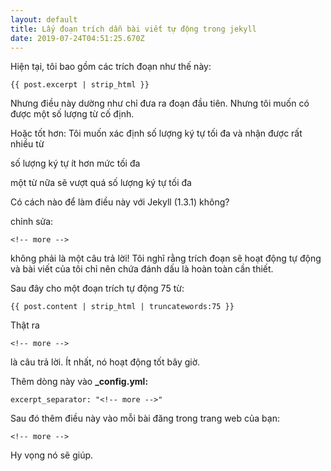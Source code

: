 ```yaml
---
layout: default
title: Lấy đoạn trích dẫn bài viết tự động trong jekyll
date: 2019-07-24T04:51:25.670Z
---
```

Hiện tại, tôi bao gồm các trích đoạn như thế này:

```
{{ post.excerpt | strip_html }}
```

Nhưng điều này dường như chỉ đưa ra đoạn đầu tiên. Nhưng tôi muốn có được một số lượng từ cố định.

Hoặc tốt hơn: Tôi muốn xác định số lượng ký tự tối đa và nhận được rất nhiều từ

số lượng ký tự ít hơn mức tối đa

một từ nữa sẽ vượt quá số lượng ký tự tối đa

Có cách nào để làm điều này với Jekyll (1.3.1) không?

chỉnh sửa: 

```
<!-- more -->
```

không phải là một câu trả lời! Tôi nghĩ rằng trích đoạn sẽ hoạt động tự động và bài viết của tôi chỉ nên chứa đánh dấu là hoàn toàn cần thiết.

Sau đây cho một đoạn trích tự động 75 từ:

```
{{ post.content | strip_html | truncatewords:75 }}
```



Thật ra 

```
<!-- more -->
```

là câu trả lời. Ít nhất, nó hoạt động tốt bây giờ.



Thêm dòng này vào **_config.yml:**



```
excerpt_separator: "<!-- more -->"
```



Sau đó thêm điều này vào mỗi bài đăng trong trang web của bạn:



```
<!-- more -->
```



Hy vọng nó sẽ giúp.
